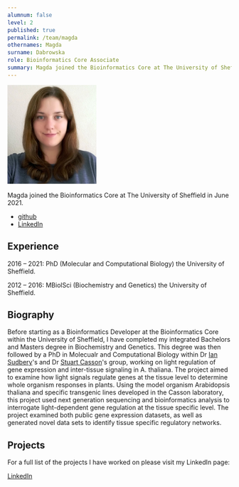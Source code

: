 ```yaml
---
alumnum: false
level: 2
published: true
permalink: /team/magda
othernames: Magda
surname: Dabrowska
role: Bioinformatics Core Associate 
summary: Magda joined the Bioinformatics Core at The University of Sheffield in June 2021. She develops Bioinformatics software for Thushan De Silva's group in the Division of Clinical Medicine.
---
```




![Magda](/assets/images/people/magda.jpg)

Magda joined the Bioinformatics Core at The University of Sheffield in June 2021.

- [github](https://github.com/mbdabrowska1)
- [LinkedIn](https://www.linkedin.com/in/magdalena-dabrowska-20906692/)

## Experience

2016 – 2021: PhD (Molecular and Computational Biology) the University of Sheffield.

2012 – 2016: MBiolSci (Biochemistry and Genetics) the University of Sheffield. 

## Biography

Before starting as a Bioinformatics Developer at the Bioinformatics Core within the University of Sheffield, I have completed my integrated Bachelors and Masters degree in Biochemistry and Genetics. This degree was then followed by a PhD in Molecualr and Computational Biology within Dr [Ian Sudbery](https://www.sudlab.co.uk/team-1/ian-sudbery)'s and Dr [Stuart Casson](https://www.sheffield.ac.uk/biosciences/people/mbb-staff/academic/stuart-casson)'s group, working on light regulation of gene expression and inter-tissue signaling in A. thaliana. The project aimed to examine how light signals regulate genes at the tissue level to determine whole organism responses in plants. Using the model organism Arabidopsis thaliana and specific transgenic lines developed in the Casson laboratory, this project used next generation sequencing and bioinformatics analysis to interrogate light-dependent gene regulation at the tissue specific level. The project examined both public gene expression datasets, as well as generated novel data sets to identify tissue specific regulatory networks. 

## Projects

For a full list of the projects I have worked on please visit my LinkedIn page:

[LinkedIn](https://www.linkedin.com/in/magdalena-dabrowska-20906692/)
